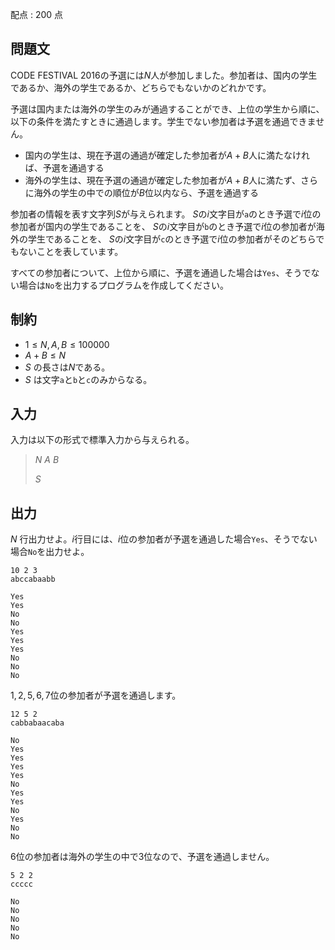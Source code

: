 配点 : $200$ 点

## 問題文

CODE FESTIVAL 2016の予選には$N$人が参加しました。参加者は、国内の学生であるか、海外の学生であるか、どちらでもないかのどれかです。

予選は国内または海外の学生のみが通過することができ、上位の学生から順に、以下の条件を満たすときに通過します。学生でない参加者は予選を通過できません。

- 国内の学生は、現在予選の通過が確定した参加者が$A+B$人に満たなければ、予選を通過する
- 海外の学生は、現在予選の通過が確定した参加者が$A+B$人に満たず、さらに海外の学生の中での順位が$B$位以内なら、予選を通過する

参加者の情報を表す文字列$S$が与えられます。
$S$の$i$文字目が`a`のとき予選で$i$位の参加者が国内の学生であることを、
$S$の$i$文字目が`b`のとき予選で$i$位の参加者が海外の学生であることを、
$S$の$i$文字目が`c`のとき予選で$i$位の参加者がそのどちらでもないことを表しています。

すべての参加者について、上位から順に、予選を通過した場合は`Yes`、そうでない場合は`No`を出力するプログラムを作成してください。

## 制約

- $1 \leq N,A,B \leq 100000$
- $A+B \leq N$
- $S$ の長さは$N$である。
- $S$ は文字`a`と`b`と`c`のみからなる。

## 入力

入力は以下の形式で標準入力から与えられる。

> $N$ $A$ $B$
> 
> $S$

## 出力

$N$ 行出力せよ。$i$行目には、$i$位の参加者が予選を通過した場合`Yes`、そうでない場合`No`を出力せよ。

```input1
10 2 3
abccabaabb
```

```output1
Yes
Yes
No
No
Yes
Yes
Yes
No
No
No
```

$1,2,5,6,7$位の参加者が予選を通過します。

```input2
12 5 2
cabbabaacaba
```

```output2
No
Yes
Yes
Yes
Yes
No
Yes
Yes
No
Yes
No
No
```

$6$位の参加者は海外の学生の中で$3$位なので、予選を通過しません。

```input3
5 2 2
ccccc
```

```output3
No
No
No
No
No
```